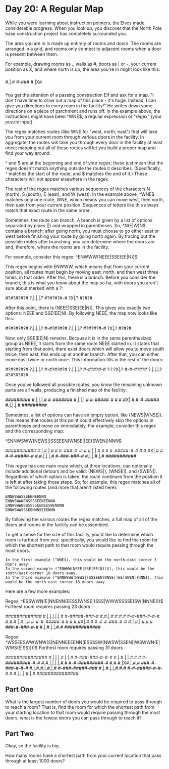 # Day 20: A Regular Map

While you were learning about instruction pointers, the Elves made considerable progress. When you look up, you discover that the North Pole base construction project has completely surrounded you.

The area you are in is made up entirely of rooms and doors. The rooms are arranged in a grid, and rooms only connect to adjacent rooms when a door is present between them.

For example, drawing rooms as ., walls as #, doors as | or -, your current position as X, and where north is up, the area you're in might look like this:

#####
#.|.#
#-###
#.|X#
#####

You get the attention of a passing construction Elf and ask for a map. "I don't have time to draw out a map of this place - it's huge. Instead, I can give you directions to every room in the facility!" He writes down some directions on a piece of parchment and runs off. In the example above, the instructions might have been ^WNE$, a regular expression or "regex" (your puzzle input).

The regex matches routes (like WNE for "west, north, east") that will take you from your current room through various doors in the facility. In aggregate, the routes will take you through every door in the facility at least once; mapping out all of these routes will let you build a proper map and find your way around.

^ and $ are at the beginning and end of your regex; these just mean that the regex doesn't match anything outside the routes it describes. (Specifically, ^ matches the start of the route, and $ matches the end of it.) These characters will not appear elsewhere in the regex.

The rest of the regex matches various sequences of the characters N (north), S (south), E (east), and W (west). In the example above, ^WNE$ matches only one route, WNE, which means you can move west, then north, then east from your current position. Sequences of letters like this always match that exact route in the same order.

Sometimes, the route can branch. A branch is given by a list of options separated by pipes (|) and wrapped in parentheses. So, ^N(E|W)N$ contains a branch: after going north, you must choose to go either east or west before finishing your route by going north again. By tracing out the possible routes after branching, you can determine where the doors are and, therefore, where the rooms are in the facility.

For example, consider this regex: ^ENWWW(NEEE|SSE(EE|N))$

This regex begins with ENWWW, which means that from your current position, all routes must begin by moving east, north, and then west three times, in that order. After this, there is a branch. Before you consider the branch, this is what you know about the map so far, with doors you aren't sure about marked with a ?:

#?#?#?#?#
?.|.|.|.?
#?#?#?#-#
    ?X|.?
    #?#?#

After this point, there is (NEEE|SSE(EE|N)). This gives you exactly two options: NEEE and SSE(EE|N). By following NEEE, the map now looks like this:

#?#?#?#?#
?.|.|.|.?
#-#?#?#?#
?.|.|.|.?
#?#?#?#-#
    ?X|.?
    #?#?#

Now, only SSE(EE|N) remains. Because it is in the same parenthesized group as NEEE, it starts from the same room NEEE started in. It states that starting from that point, there exist doors which will allow you to move south twice, then east; this ends up at another branch. After that, you can either move east twice or north once. This information fills in the rest of the doors:

#?#?#?#?#
?.|.|.|.?
#-#?#?#?#
?.|.|.|.?
#-#?#?#-#
?.?.?X|.?
#-#-#?#?#
?.|.|.|.?
#?#?#?#?#

Once you've followed all possible routes, you know the remaining unknown parts are all walls, producing a finished map of the facility:

#########
#.|.|.|.#
#-#######
#.|.|.|.#
#-#####-#
#.#.#X|.#
#-#-#####
#.|.|.|.#
#########

Sometimes, a list of options can have an empty option, like (NEWS|WNSE|). This means that routes at this point could effectively skip the options in parentheses and move on immediately. For example, consider this regex and the corresponding map:

^ENNWSWW(NEWS|)SSSEEN(WNSE|)EE(SWEN|)NNN$

###########
#.|.#.|.#.#
#-###-#-#-#
#.|.|.#.#.#
#-#####-#-#
#.#.#X|.#.#
#-#-#####-#
#.#.|.|.|.#
#-###-###-#
#.|.|.#.|.#
###########

This regex has one main route which, at three locations, can optionally include additional detours and be valid: (NEWS|), (WNSE|), and (SWEN|). Regardless of which option is taken, the route continues from the position it is left at after taking those steps. So, for example, this regex matches all of the following routes (and more that aren't listed here):

    ENNWSWWSSSEENEENNN
    ENNWSWWNEWSSSSEENEENNN
    ENNWSWWNEWSSSSEENEESWENNNN
    ENNWSWWSSSEENWNSEEENNN

By following the various routes the regex matches, a full map of all of the doors and rooms in the facility can be assembled.

To get a sense for the size of this facility, you'd like to determine which room is furthest from you: specifically, you would like to find the room for which the shortest path to that room would require passing through the most doors.

    In the first example (^WNE$), this would be the north-east corner 3 doors away.
    In the second example (^ENWWW(NEEE|SSE(EE|N))$), this would be the south-east corner 10 doors away.
    In the third example (^ENNWSWW(NEWS|)SSSEEN(WNSE|)EE(SWEN|)NNN$), this would be the north-east corner 18 doors away.

Here are a few more examples:

Regex: ^ESSWWN(E|NNENN(EESS(WNSE|)SSS|WWWSSSSE(SW|NNNE)))$
Furthest room requires passing 23 doors

#############
#.|.|.|.|.|.#
#-#####-###-#
#.#.|.#.#.#.#
#-#-###-#-#-#
#.#.#.|.#.|.#
#-#-#-#####-#
#.#.#.#X|.#.#
#-#-#-###-#-#
#.|.#.|.#.#.#
###-#-###-#-#
#.|.#.|.|.#.#
#############

Regex: ^WSSEESWWWNW(S|NENNEEEENN(ESSSSW(NWSW|SSEN)|WSWWN(E|WWS(E|SS))))$
Furthest room requires passing 31 doors

###############
#.|.|.|.#.|.|.#
#-###-###-#-#-#
#.|.#.|.|.#.#.#
#-#########-#-#
#.#.|.|.|.|.#.#
#-#-#########-#
#.#.#.|X#.|.#.#
###-#-###-#-#-#
#.|.#.#.|.#.|.#
#-###-#####-###
#.|.#.|.|.#.#.#
#-#-#####-#-#-#
#.#.|.|.|.#.|.#
###############

## Part One

What is the largest number of doors you would be required to pass through to reach a room? That is, find the room for which the shortest path from your starting location to that room would require passing through the most doors; what is the fewest doors you can pass through to reach it?

## Part Two

Okay, so the facility is big.

How many rooms have a shortest path from your current location that pass through at least 1000 doors?